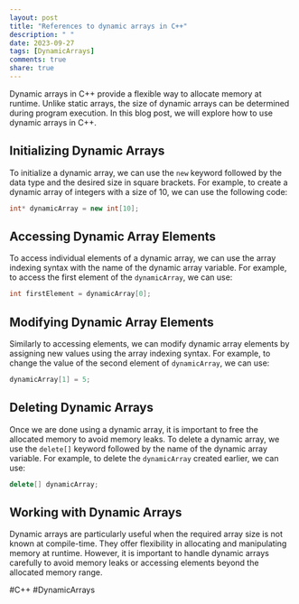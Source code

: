 ```yaml
---
layout: post
title: "References to dynamic arrays in C++"
description: " "
date: 2023-09-27
tags: [DynamicArrays]
comments: true
share: true
---
```


Dynamic arrays in C++ provide a flexible way to allocate memory at runtime. Unlike static arrays, the size of dynamic arrays can be determined during program execution. In this blog post, we will explore how to use dynamic arrays in C++.

## Initializing Dynamic Arrays

To initialize a dynamic array, we can use the `new` keyword followed by the data type and the desired size in square brackets. For example, to create a dynamic array of integers with a size of 10, we can use the following code:

```cpp
int* dynamicArray = new int[10];
```

## Accessing Dynamic Array Elements

To access individual elements of a dynamic array, we can use the array indexing syntax with the name of the dynamic array variable. For example, to access the first element of the `dynamicArray`, we can use:

```cpp
int firstElement = dynamicArray[0];
```

## Modifying Dynamic Array Elements

Similarly to accessing elements, we can modify dynamic array elements by assigning new values using the array indexing syntax. For example, to change the value of the second element of `dynamicArray`, we can use:

```cpp
dynamicArray[1] = 5;
```

## Deleting Dynamic Arrays

Once we are done using a dynamic array, it is important to free the allocated memory to avoid memory leaks. To delete a dynamic array, we use the `delete[]` keyword followed by the name of the dynamic array variable. For example, to delete the `dynamicArray` created earlier, we can use:

```cpp
delete[] dynamicArray;
```

## Working with Dynamic Arrays

Dynamic arrays are particularly useful when the required array size is not known at compile-time. They offer flexibility in allocating and manipulating memory at runtime. However, it is important to handle dynamic arrays carefully to avoid memory leaks or accessing elements beyond the allocated memory range.

#C++ #DynamicArrays
